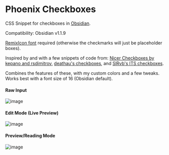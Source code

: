 # Phoenix Checkboxes
CSS Snippet for checkboxes in [Obsidian](https://obsidian.md).

Compatibility: Obsidian v1.1.9

[RemixIcon font](https://remixicon.com) required (otherwise the checkmarks will just be placeholder boxes).

Inspired by and with a few snippets of code from: [Nicer Checkboxes by kepano and rsdimitrov](https://github.com/kmaasrud/awesome-obsidian#nicer-checkboxes), [deathau's checkboxes](https://github.com/deathau/obsidian-snippets/blob/main/checkbox.css), and [SlRvb's ITS checkboxes](https://github.com/SlRvb/Obsidian--ITS-Theme/blob/main/S%20-%20Checkboxes.css).

Combines the features of these, with my custom colors and a few tweaks.
Works best with a font size of 16 (Obsidian default).

#### Raw Input
![image](https://user-images.githubusercontent.com/16062019/146693226-93830097-8148-4191-8fa0-1dc4c13e1edc.png)

#### Edit Mode (Live Preview)
![image](https://user-images.githubusercontent.com/16062019/147193415-881cf450-a65a-4a43-877c-89af28c9c02c.png)

#### Preview/Reading Mode
![image](https://user-images.githubusercontent.com/16062019/147193435-bc3c7956-ea38-46e5-a5d7-e0f02ce46cb2.png)

